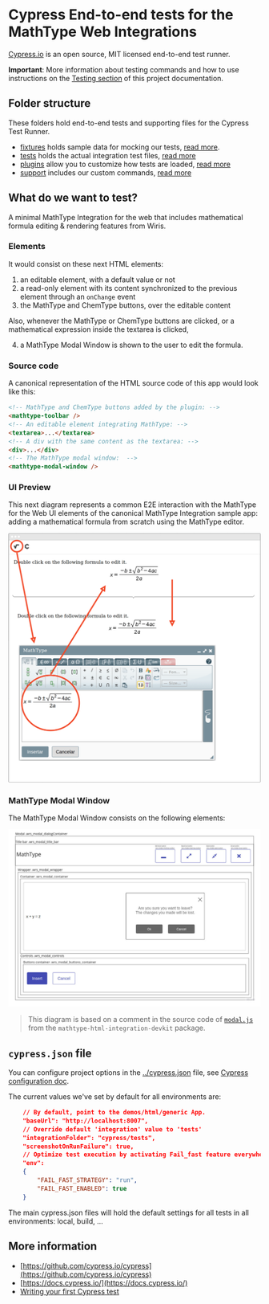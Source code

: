 # Cypress End-to-end tests for the MathType Web Integrations

[Cypress.io](https://www.cypress.io) is an open source, MIT licensed end-to-end test runner.

**Important**: More information about testing commands and how to use instructions on the [Testing section](/docs/development/testing/README.md) of this project documentation.

## Folder structure

These folders hold end-to-end tests and supporting files for the Cypress Test Runner.

- [fixtures](fixtures) holds sample data for mocking our tests, [read more](https://on.cypress.io/fixture).
- [tests](tests) holds the actual integration test files, [read more](https://on.cypress.io/writing-and-organizing-tests)
- [plugins](plugins) allow you to customize how tests are loaded, [read more](https://on.cypress.io/plugins)
- [support](support) includes our custom commands, [read more](https://on.cypress.io/writing-and-organizing-tests#Support-file)

## What do we want to test?

A minimal MathType Integration for the web that includes mathematical formula editing & rendering features from Wiris.

### Elements

It would consist on these next HTML elements:

1. an editable element, with a default value or not
2. a read-only element with its content synchronized to the previous element through an `onChange` event
3. the MathType and ChemType buttons, over the editable content

Also, whenever the MathType or ChemType buttons are clicked, or a mathematical expression inside the textarea is clicked,

4. a MathType Modal Window is shown to the user to edit the formula.

### Source code

A canonical representation of the HTML source code of this app would look like this:

```html
<!-- MathType and ChemType buttons added by the plugin: -->
<mathtype-toolbar />
<!-- An editable element integrating MathType: -->
<textarea>...</textarea>
<!-- A div with the same content as the textarea: -->
<div>...</div>
<!-- The MathType modal window:  -->
<mathtype-modal-window />
```

### UI Preview

This next diagram represents a common E2E interaction with the MathType for the Web UI elements of the canonical MathType Integration sample app: adding a mathematical formula from scratch using the MathType editor.

![Minimal MathType integration snapshot](mathtype-web-app.png)

### MathType Modal Window

The MathType Modal Window consists on the following elements:

![Diagram of the MathType modal window](modal.jpg)

> This diagram is based on a comment in the source code of [`modal.js`](/packages/mathtype-html-integration-devkit/src/modal.js) from the `mathtype-html-integration-devkit` package.

## `cypress.json` file

You can configure project options in the [../cypress.json](../cypress.json) file, see [Cypress configuration doc](https://on.cypress.io/configuration).

The current values we've set by default for all environments are:

```json
    // By default, point to the demos/html/generic App.
    "baseUrl": "http://localhost:8007",
    // Override default 'integration' value to 'tests'
    "integrationFolder": "cypress/tests",
    "screenshotOnRunFailure": true,
    // Optimize test execution by activating Fail_fast feature everywhere.
    "env":
    {
        "FAIL_FAST_STRATEGY": "run",
        "FAIL_FAST_ENABLED": true
    }

```

The main cypress.json files will hold the default settings for all tests in all environments: local, build, ...

## More information

- [https://github.com/cypress.io/cypress](https://github.com/cypress.io/cypress)
- [https://docs.cypress.io/](https://docs.cypress.io/)
- [Writing your first Cypress test](http://on.cypress.io/intro)
